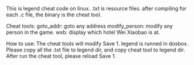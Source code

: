This is legend cheat code on linux.
.txt is resource files.
after compiling for each .c file, the binary is the cheat tool.

Cheat tools:
goto_addr: goto any address
modify_person: modify any person in the game.
wxb: display which hotel Wei Xiaobao is at.

How to use:
The cheat tools will modify Save 1.
legend is runned in dosbox.
Please copy all the .txt file to legend dir, and copy cheat tool to legend dir.
After run the cheat tool, please reload Save 1.


